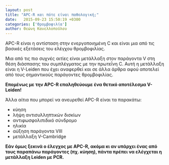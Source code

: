 ```yaml
---
layout: post
title: "APC-R και πότε είναι παθολογική;"
date:   2015-09-23 15:50:19 +0300
categories: ['Θρομβοφιλία']
author: Θεώνη Κανελλοπούλου
---
```


APC-R είναι η αντίσταση στην ενεργοποιημένη C και είναι μια από τις βασικές εξετάσεις του ελέγχου θρομβοφιλίας.
<!--break-->

Μια από τις πιο συχνές αιτίες είναι μετάλλαξη στον παράγοντα V στη θέση διάσπασης του συμπλέγματος με την πρωτεΐνη C. Αυτή η μετάλλαξη είναι η V-Leiden που έχει αναφερθεί και σε άλλα άρθρα αφού αποτελεί από τους σημαντικούς παράγοντες θρομβοφιλίας.

**Επομένως με την APC-R επαληθεύουμε ένα θετικό αποτέλεσμα V-Leiden!**

Άλλα αίτια που μπορεί να ανευρεθεί APC-R είναι τα παρακάτω:

- κύηση
- λήψη αντισυλληπτικών δισκίων
- αντιφωσφολιπιδικό σύνδρομο
- ηλικία
- αύξηση παράγοντα VIII
- μετάλλαξη V-Cambridge

**Εάν όμως ξεκινά ο έλεγχος με APC-R, ακόμα κι αν υπάρχει ένας από τους παραπάνω παράγοντες (πχ. κύηση), πάντα πρέπει να ελέγχεται η μετάλλαξη Leiden με PCR.**

